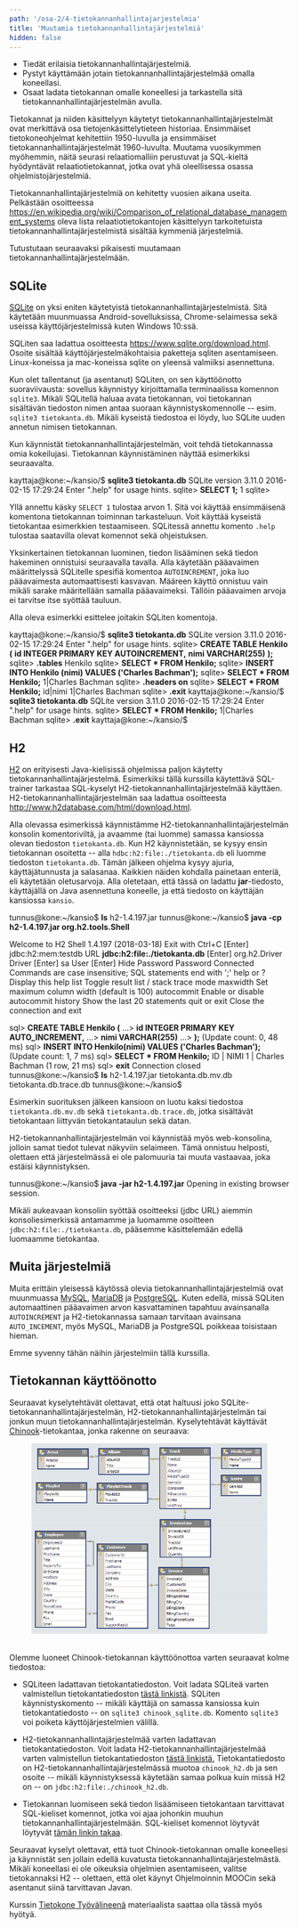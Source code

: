 ```yaml
---
path: '/osa-2/4-tietokannanhallintajarjestelmia'
title: 'Muutamia tietokannanhallintajärjestelmiä'
hidden: false
---
```



<text-box variant='learningObjectives' name='Oppimistavoitteet'>

- Tiedät erilaisia tietokannanhallintajärjestelmiä.
- Pystyt käyttämään jotain tietokannanhallintajärjestelmää omalla koneellasi.
- Osaat ladata tietokannan omalle koneellesi ja tarkastella sitä tietokannanhallintajärjestelmän avulla.

</text-box>

Tietokannat ja niiden käsittelyyn käytetyt tietokannanhallintajärjestelmät ovat merkittävä osa tietojenkäsittelytieteen historiaa. Ensimmäiset tietokoneohjelmat kehitettiin 1950-luvulla ja ensimmäiset tietokannanhallintajärjestelmät 1960-luvulta. Muutama vuosikymmen myöhemmin, näitä seurasi relaatiomalliin perustuvat ja SQL-kieltä hyödyntävät relaatiotietokannat, jotka ovat yhä oleellisessa osassa ohjelmistojärjestelmiä.

Tietokannanhallintajärjestelmiä on kehitetty vuosien aikana useita. Pelkästään osoitteessa <a href="https://en.wikipedia.org/wiki/Comparison_of_relational_database_management_systems" target="_blank">https://en.wikipedia.org/wiki/Comparison_of_relational_database_management_systems</a> oleva lista relaatiotietokantojen käsittelyyn tarkoitetuista tietokannanhallintajärjestelmistä sisältää kymmeniä järjestelmiä.

Tutustutaan seuraavaksi pikaisesti muutamaan tietokannanhallintajärjestelmään.


## SQLite

<a href="https://www.sqlite.org/index.html" target="_blank">SQLite</a> on yksi eniten käytetyistä tietokannanhallintajärjestelmistä. Sitä käytetään muunmuassa Android-sovelluksissa, Chrome-selaimessa sekä useissa käyttöjärjestelmissä kuten Windows 10:ssä.

SQLiten saa ladattua osoitteesta <a href="https://www.sqlite.org/download.html" target="_blank" norel>https://www.sqlite.org/download.html</a>. Osoite sisältää käyttöjärjestelmäkohtaisia paketteja sqliten asentamiseen. Linux-koneissa ja mac-koneissa sqlite on yleensä valmiiksi asennettuna.

Kun olet tallentanut (ja asentanut) SQLiten, on sen käyttöönotto suoraviivausta: sovellus käynnistyy kirjoittamalla terminaalissa komennon `sqlite3`. Mikäli SQLitellä haluaa avata tietokannan, voi tietokannan sisältävän tiedoston nimen antaa suoraan käynnistyskomennolle -- esim. `sqlite3 tietokanta.db`. Mikäli kyseistä tiedostoa ei löydy, luo SQLite uuden annetun nimisen tietokannan.

Kun käynnistät tietokannanhallintajärjestelmän, voit tehdä tietokannassa omia kokeilujasi. Tietokannan käynnistäminen näyttää esimerkiksi seuraavalta.

<sample-output>

kayttaja@kone:~/kansio/$ **sqlite3 tietokanta.db**
SQLite version 3.11.0 2016-02-15 17:29:24
Enter ".help" for usage hints.
sqlite> **SELECT 1;**
1
sqlite>

</sample-output>

Yllä annettu käsky `SELECT 1` tulostaa arvon 1. Sitä voi käyttää ensimmäisenä komentona tietokannan toiminnan tarkasteluun. Voit käyttää kyseistä tietokantaa esimerkkien testaamiseen. SQLitessä annettu komento `.help` tulostaa saatavilla olevat komennot sekä ohjeistuksen.

Yksinkertainen tietokannan luominen, tiedon lisääminen sekä tiedon hakeminen onnistuisi seuraavalla tavalla. Alla käytetään pääavaimen määrittelyssä SQLitelle spesifiä komentoa `AUTOINCREMENT`, joka luo pääavaimesta automaattisesti kasvavan. Määreen käyttö onnistuu vain mikäli sarake määritellään samalla pääavaimeksi. Tällöin pääavaimen arvoja ei tarvitse itse syöttää tauluun.

Alla oleva esimerkki esittelee joitakin SQLiten komentoja.


<sample-output>

kayttaja@kone:~/kansio/$ **sqlite3 tietokanta.db**
SQLite version 3.11.0 2016-02-15 17:29:24
Enter ".help" for usage hints.
sqlite> **CREATE TABLE Henkilo (**
    **id INTEGER PRIMARY KEY AUTOINCREMENT,**
    **nimi VARCHAR(255)**
**);**
sqlite> **.tables**
Henkilo
sqlite> **SELECT * FROM Henkilo;**
sqlite> **INSERT INTO Henkilo (nimi) VALUES ('Charles Bachman');**
sqlite> **SELECT * FROM Henkilo;**
1|Charles Bachman
sqlite> **.headers on**
sqlite> **SELECT * FROM Henkilo;**
id|nimi
1|Charles Bachman
sqlite> **.exit**
kayttaja@kone:~/kansio/$ **sqlite3 tietokanta.db**
SQLite version 3.11.0 2016-02-15 17:29:24
Enter ".help" for usage hints.
sqlite> **SELECT * FROM Henkilo;**
1|Charles Bachman
sqlite> **.exit**
kayttaja@kone:~/kansio/$

</sample-output>


## H2


<a href="http://www.h2database.com/html/main.html" target="_blank">H2</a> on erityisesti Java-kielisissä ohjelmissa paljon käytetty tietokannanhallintajärjestelmä. Esimerkiksi tällä kurssilla käytettävä SQL-trainer tarkastaa SQL-kyselyt H2-tietokannanhallintajärjestelmää käyttäen. H2-tietokannanhallintajärjestelmän saa ladattua osoitteesta <a href="http://www.h2database.com/html/download.html" target="_blank">http://www.h2database.com/html/download.html</a>.

Alla olevassa esimerkissä käynnistämme H2-tietokannanhallintajärjestelmän konsolin komentoriviltä, ja avaamme (tai luomme) samassa kansiossa olevan tiedoston `tietokanta.db`. Kun H2 käynnistetään, se kysyy ensin tietokannan osoitetta -- alla `hdbc:h2:file:./tietokanta.db` eli luomme tiedoston `tietokanta.db`. Tämän jälkeen ohjelma kysyy ajuria, käyttäjätunnusta ja salasanaa. Kaikkien näiden kohdalla painetaan enteriä, eli käytetään oletusarvoja. Alla oletetaan, että tässä on ladattu **jar**-tiedosto, käyttäjällä on Java asennettuna koneelle, ja että tiedosto on käyttäjän kansiossa `kansio`.


<sample-output>

tunnus@kone:~/kansio$ **ls**
h2-1.4.197.jar
tunnus@kone:~/kansio$ **java -cp h2-1.4.197.jar org.h2.tools.Shell**

Welcome to H2 Shell 1.4.197 (2018-03-18)
Exit with Ctrl+C
[Enter]   jdbc:h2:mem:testdb
URL       **jdbc:h2:file:./tietokanta.db**
[Enter]   org.h2.Driver
Driver
[Enter]   sa
User
[Enter]   Hide
Password
Password
Connected
Commands are case insensitive; SQL statements end with ';'
help or ?      Display this help
list           Toggle result list / stack trace mode
maxwidth       Set maximum column width (default is 100)
autocommit     Enable or disable autocommit
history        Show the last 20 statements
quit or exit   Close the connection and exit

sql> **CREATE TABLE Henkilo (**
...> **id INTEGER PRIMARY KEY AUTO_INCREMENT,**
...> **nimi VARCHAR(255)**
...> **);**
(Update count: 0, 48 ms)
sql> **INSERT INTO Henkilo(nimi) VALUES ('Charles Bachman');**
(Update count: 1, 7 ms)
sql> **SELECT * FROM Henkilo;**
ID | NIMI
1  | Charles Bachman
(1 row, 21 ms)
sql> **exit**
Connection closed
tunnus@kone:~/kansio$ **ls**
h2-1.4.197.jar  tietokanta.db.mv.db  tietokanta.db.trace.db
tunnus@kone:~/kansio$

</sample-output>


Esimerkin suorituksen jälkeen kansioon on luotu kaksi tiedostoa `tietokanta.db.mv.db` sekä `tietokanta.db.trace.db`, jotka sisältävät tietokantaan liittyvän tietokantataulun sekä datan.

H2-tietokannanhallintajärjestelmän voi käynnistää myös web-konsolina, jolloin samat tiedot tulevat näkyviin selaimeen. Tämä onnistuu helposti, olettaen että järjestelmässä ei ole palomuuria tai muuta vastaavaa, joka estäisi käynnistyksen.


<sample-output>

tunnus@kone:~/kansio$ **java -jar h2-1.4.197.jar**
Opening in existing browser session.

</sample-output>


Mikäli aukeavaan konsoliin syöttää osoitteeksi (jdbc URL) aiemmin konsoliesimerkissä antamamme ja luomamme osoitteen `jdbc:h2:file:./tietokanta.db`, pääsemme käsittelemään edellä luomaamme tietokantaa.



## Muita järjestelmiä


Muita erittäin yleisessä käytössä olevia tietokannanhallintajärjestelmiä ovat muunmuassa <a href="https://www.mysql.com/" target="_blank">MySQL</a>, <a href="https://mariadb.org/" target="_blank">MariaDB</a> ja <a href="https://www.postgresql.org/" target="_blank">PostgreSQL</a>. Kuten edellä, missä SQLiten automaattinen pääavaimen arvon kasvattaminen tapahtuu avainsanalla `AUTOINCREMENT` ja H2-tietokannassa samaan tarvitaan avainsana `AUTO_INCEMENT`, myös MySQL, MariaDB ja PostgreSQL poikkeaa toisistaan hieman.

Emme syvenny tähän näihin järjestelmiin tällä kurssilla.


## Tietokannan käyttöönotto


Seuraavat kyselytehtävät olettavat, että otat haltuusi joko SQLite-tietokannanhallintajärjestelmän, H2-tietokannanhallintajärjestelmän tai jonkun muun tietokannanhallintajärjestelmän. Kyselytehtävät käyttävät <a href="https://github.com/lerocha/chinook-database" target="_blank">Chinook</a>-tietokantaa, jonka rakenne on seuraava:


<figure>
  <img src="../img/chinook-schema.png" alt="Chinook-tietokannan skeema."/>
  &nbsp;
  <figcaption></figcaption>
</figure>

Olemme luoneet Chinook-tietokannan käyttöönottoa varten seuraavat kolme tiedostoa:

- SQLiteen ladattavan tietokantatiedoston. Voit ladata SQLiteä varten valmistellun tietokantatiedoston <a href="../db/chinook_sqlite.db" target="_blank">tästä linkistä</a>. SQLiten käynnistyskomento -- mikäli käyttäjä on samassa kansiossa kuin tietokantatiedosto -- on `sqlite3 chinook_sqlite.db`. Komento `sqlite3` voi poiketa käyttöjärjestelmien välillä.

- H2-tietokannanhallintajärjestelmää varten ladattavan tietokantatiedoston. Voit ladata H2-tietokannanhallintajärjestelmää varten valmistellun tietokantatiedoston <a href="../db/chinook_h2.db.mv.db" target="_blank">tästä linkistä.</a> Tietokantatiedosto on H2-tietokannanhallintajärjestelmässä muotoa `chinook_h2.db` ja sen osoite -- mikäli käynnistyksessä käytetään samaa polkua kuin missä H2 on -- on `jdbc:h2:file:./chinook_h2.db`.

- Tietokannan luomiseen sekä tiedon lisäämiseen tietokantaan tarvittavat SQL-kieliset komennot, jotka voi ajaa johonkin muuhun tietokannanhallintajärjestelmään. SQL-kieliset komennot löytyvät löytyvät <a href="../db/chinook.sql" target="_blank">tämän linkin takaa</a>.


Seuraavat kyselyt olettavat, että tuot Chinook-tietokannan omalle koneellesi ja käynnistät sen jollain edellä kuvatusta tietokannanhallintajärjestelmästä. Mikäli koneellasi ei ole oikeuksia ohjelmien asentamiseen, valitse tietokannaksi H2 -- olettaen, että olet käynyt Ohjelmoinnin MOOCin sekä asentanut siinä tarvittavan Javan.

Kurssin <a href="https://tkt-lapio.github.io/" target="_blank">Tietokone Työvälineenä</a> materiaalista saattaa olla tässä myös hyötyä.


<quiznator id="5c4575b6ddb6b814af31f7af"></quiznator>


<quiznator id="5c44949cfd9fd71425c60201"></quiznator>


<quiznator id="5c4495bac41ed4148d968a89"></quiznator>


<quiznator id="5c44976c3972a914741004a0"></quiznator>

